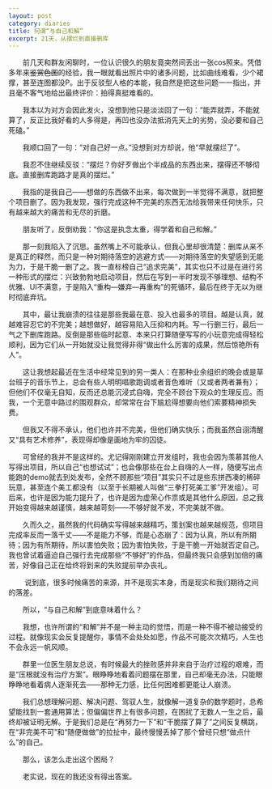 ```yaml
---
layout: post
category: diaries
title: 何谓“与自己和解”
excerpt: 21天，从摆烂到直接删库
---
```


&emsp;&emsp;前几天和群友闲聊时，一位认识很久的朋友竟突然间丢出一张cos照来。凭借多年来~~鉴赏色图~~的经验，我一眼就看出照片中的诸多问题，比如曲线难看，少个裙撑，甚至连图都没P。出于反驳型人格的本能，我自然是把这些问题一一指出，并且毫不客气地给出最终评价：拍得真挺难看的。

&emsp;&emsp;我本以为对方会因此发火，没想到他只是淡淡回了一句：“能弄就弄，不能就算了，反正比我好看的人多得是，再凹也没办法抵消先天上的劣势，没必要和自己死磕。”

&emsp;&emsp;我顺口回了一句：“对自己好一点。”没想到对方却说，他“早就摆烂了”。

&emsp;&emsp;我忍不住继续反驳：“摆烂？你好歹做出个半成品的东西出来，摆得还不够彻底。直接删库跑路才是真的摆烂。”

&emsp;&emsp;我指的是我自己——想做的东西做不出来，每次做到一半觉得不满意，就把整个项目删了。因为我发现，强行完成这种不完美的东西无法给我带来任何快乐，只有越来越大的痛苦和无尽的折磨。

&emsp;&emsp;朋友听了，反倒劝我：“你这是执念太重，得学着和自己和解。”

&emsp;&emsp;那一刻我陷入了沉思。虽然嘴上不可能承认，但我心里却很清楚：删库从来不是真正的释然，而只是一种对期待落空的逃避方式——对期待落空的失望感到无能为力，于是干脆一删了之。我一直标榜自己“追求完美”，其实也只不过是在进行另一种形式的摆烂：兴致勃勃地启动项目，然后在写到一半时发现不够理想、结构不优雅、UI不满意，于是陷入“重构—嫌弃—再重构”的死循环，最后在终于无以为继时彻底弃坑。

&emsp;&emsp;其中，最让我崩溃的往往是那些我最在意、投入也最多的项目。越是认真，就越难容忍它的不完美；越想做好，越容易陷入压抑和内耗。写一行删三行，最后一气之下删库跑路。反倒是那些临时起意、本来只打算随便写写的小玩意完成得轻松顺利，因为它们从一开始就没让我觉得非得“做出什么厉害的成果，然后惊艳所有人”。

&emsp;&emsp;这让我想起最近在生活中经常见到的另一类人：在那种业余组织的晚会或是草台班子的音乐节上，总会有些人明明唱歌跑调或者音色难听（又或者两者兼有）；但他们不仅毫无自知，反而还总能沉浸式自嗨，完全不顾台下观众的生理反应。而我，一个无意中路过的围观群众，却常常在台下尴尬得想要向他们索要精神损失费。

&emsp;&emsp;但我又不得不承认，他们也许并不完美，但他们确实快乐；而我虽然自诩清醒又“具有艺术修养”，表现得却像是画地为牢的囚徒。

&emsp;&emsp;可曾经的我并不是这样的。尤记得刚刚建立开发组时，我也会因为羡慕其他人写得出项目，所以自己“也想试试”；也会像那些在台上自嗨的人一样，随便写出点能跑的demo就去到处发布，全然不顾那些“项目”其实只不过是些东拼西凑的稀碎玩意，甚至连个美工都没有（以至于长期被人叫做“三拳打死美工爹”开发组）。可后来，也许是因为能力提升了，也许是因为虚荣心作祟或是其他什么原因，总之我开始变得越来越谨慎，越来越苛刻——不够好就不发，不完美就不做。

&emsp;&emsp;久而久之，虽然我的代码确实写得越来越精巧，策划案也越来越规范，但项目完成率反而一落千丈——不是能力不够，而是心态崩了：因为认真，所以有所期待；因为有所期待，所以害怕失败；因为害怕失败，于是干脆一开始就否定自己。我也曾试着逼迫自己强行去完成那些“不够好”的作品，但最终我只会感到加倍的痛苦，好像自己正在给终将到来的失败提前举办丧礼。

&emsp;&emsp; 说到底，很多时候痛苦的来源，并不是现实本身，而是现实和我们期待之间的落差。

&emsp;&emsp;所以，“与自己和解”到底意味着什么？

&emsp;&emsp;我想，也许所谓的“和解”并不是一种主动的觉悟，而是一种不得不被动接受的过程。就像现实会反复提醒你，事情不会处处如愿，作品不可能次次精巧，人生也不会永远一帆风顺。

&emsp;&emsp;群里一位医生朋友总说，有时候最大的挫败感并非来自于治疗过程的艰难，而是“压根就没有治疗方案”。眼睁睁地看着问题摆在那里，自己却毫无办法，只能眼睁睁地看着病人逐渐死去——那种无力感，比任何困难都更能让人崩溃。

&emsp;&emsp;我们总想理解问题、解决问题、驾驭人生，就像解一道复杂的数学题时，总希望能找到一套通用算法；但偏偏世界上有很多问题，在困扰了无数人一生之后，最终却被证明无解。于是我们总是在“再努力一下”和“干脆摆了算了”之间反复横跳，在“非完美不可”和“随便做做”的拉扯中，最终慢慢丢掉了那个曾经只想“做点什么”的自己。

&emsp;&emsp;那么，该怎么走出这个困局？

&emsp;&emsp;老实说，现在的我还没有得出答案。
